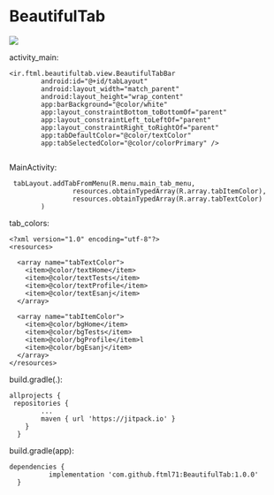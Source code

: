 # BeautifulTab
[![](https://jitpack.io/v/ftml71/BeautifulTab.svg)](https://jitpack.io/#ftml71/BeautifulTab)

activity_main:

```
<ir.ftml.beautifultab.view.BeautifulTabBar
        android:id="@+id/tabLayout"
        android:layout_width="match_parent"
        android:layout_height="wrap_content"
        app:barBackground="@color/white"
        app:layout_constraintBottom_toBottomOf="parent"
        app:layout_constraintLeft_toLeftOf="parent"
        app:layout_constraintRight_toRightOf="parent"
        app:tabDefaultColor="@color/textColor"
        app:tabSelectedColor="@color/colorPrimary" />
        
```
MainActivity:

```
 tabLayout.addTabFromMenu(R.menu.main_tab_menu,
                resources.obtainTypedArray(R.array.tabItemColor),
                resources.obtainTypedArray(R.array.tabTextColor)
        )
```
tab_colors:
```
<?xml version="1.0" encoding="utf-8"?>
<resources>

  <array name="tabTextColor">
    <item>@color/textHome</item>
    <item>@color/textTests</item>
    <item>@color/textProfile</item>
    <item>@color/textEsanj</item>
  </array>

  <array name="tabItemColor">
    <item>@color/bgHome</item>
    <item>@color/bgTests</item>
    <item>@color/bgProfile</item>l
    <item>@color/bgEsanj</item>
  </array>
</resources>
```

build.gradle(.):
```
allprojects {
 repositories {
		...
		maven { url 'https://jitpack.io' }
	}
  }
  ```
  build.gradle(app):
  
  ```
  dependencies {
	        implementation 'com.github.ftml71:BeautifulTab:1.0.0'
	}
  
  ```
  
  
